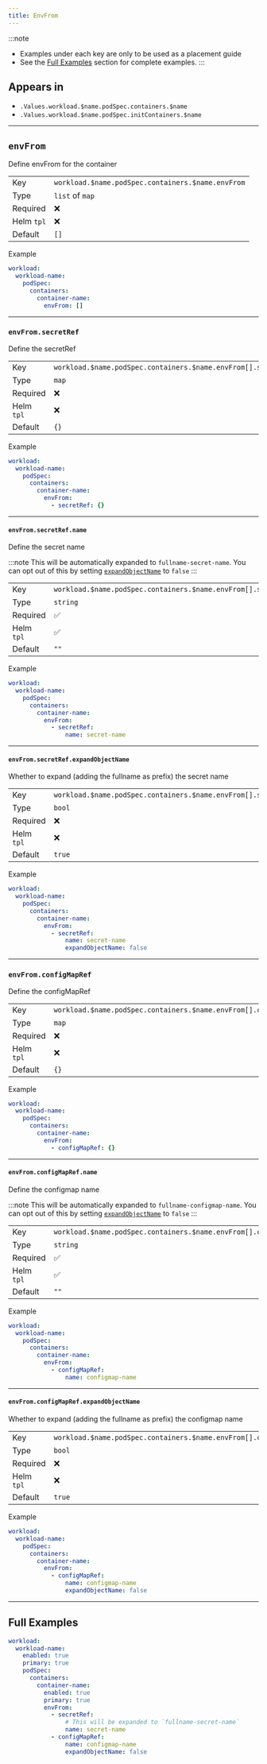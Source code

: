```yaml
---
title: EnvFrom
---
```


:::note
- Examples under each key are only to be used as a placement guide
- See the [Full Examples](#full-examples) section for complete examples.
:::

## Appears in

- `.Values.workload.$name.podSpec.containers.$name`
- `.Values.workload.$name.podSpec.initContainers.$name`

---

## `envFrom`

Define envFrom for the container

|            |                                                   |
| ---------- | ------------------------------------------------- |
| Key        | `workload.$name.podSpec.containers.$name.envFrom` |
| Type       | `list` of `map`                                   |
| Required   | ❌                                                |
| Helm `tpl` | ❌                                                |
| Default    | `[]`                                              |

Example

```yaml
workload:
  workload-name:
    podSpec:
      containers:
        container-name:
          envFrom: []
```

---

### `envFrom.secretRef`

Define the secretRef

|            |                                                               |
| ---------- | ------------------------------------------------------------- |
| Key        | `workload.$name.podSpec.containers.$name.envFrom[].secretRef` |
| Type       | `map`                                                         |
| Required   | ❌                                                            |
| Helm `tpl` | ❌                                                            |
| Default    | `{}`                                                          |

Example

```yaml
workload:
  workload-name:
    podSpec:
      containers:
        container-name:
          envFrom:
            - secretRef: {}
```

---

#### `envFrom.secretRef.name`

Define the secret name

:::note
This will be automatically expanded to `fullname-secret-name`.
You can opt out of this by setting [`expandObjectName`](#envfromsecretrefexpandobjectname) to `false`
:::

|            |                                                                    |
| ---------- | ------------------------------------------------------------------ |
| Key        | `workload.$name.podSpec.containers.$name.envFrom[].secretRef.name` |
| Type       | `string`                                                           |
| Required   | ✅                                                                 |
| Helm `tpl` | ✅                                                                 |
| Default    | `""`                                                               |

Example

```yaml
workload:
  workload-name:
    podSpec:
      containers:
        container-name:
          envFrom:
            - secretRef:
                name: secret-name
```

---

#### `envFrom.secretRef.expandObjectName`

Whether to expand (adding the fullname as prefix) the secret name

|            |                                                                                |
| ---------- | ------------------------------------------------------------------------------ |
| Key        | `workload.$name.podSpec.containers.$name.envFrom[].secretRef.expandObjectName` |
| Type       | `bool`                                                                         |
| Required   | ❌                                                                             |
| Helm `tpl` | ❌                                                                             |
| Default    | `true`                                                                         |

Example

```yaml
workload:
  workload-name:
    podSpec:
      containers:
        container-name:
          envFrom:
            - secretRef:
                name: secret-name
                expandObjectName: false
```

---

### `envFrom.configMapRef`

Define the configMapRef

|            |                                                                  |
| ---------- | ---------------------------------------------------------------- |
| Key        | `workload.$name.podSpec.containers.$name.envFrom[].configMapRef` |
| Type       | `map`                                                            |
| Required   | ❌                                                               |
| Helm `tpl` | ❌                                                               |
| Default    | `{}`                                                             |

Example

```yaml
workload:
  workload-name:
    podSpec:
      containers:
        container-name:
          envFrom:
            - configMapRef: {}
```

---

#### `envFrom.configMapRef.name`

Define the configmap name

:::note
This will be automatically expanded to `fullname-configmap-name`.
You can opt out of this by setting [`expandObjectName`](#envfromconfigmaprefexpandobjectname) to `false`
:::

|            |                                                                       |
| ---------- | --------------------------------------------------------------------- |
| Key        | `workload.$name.podSpec.containers.$name.envFrom[].configMapRef.name` |
| Type       | `string`                                                              |
| Required   | ✅                                                                    |
| Helm `tpl` | ✅                                                                    |
| Default    | `""`                                                                  |

Example

```yaml
workload:
  workload-name:
    podSpec:
      containers:
        container-name:
          envFrom:
            - configMapRef:
                name: configmap-name
```

---

#### `envFrom.configMapRef.expandObjectName`

Whether to expand (adding the fullname as prefix) the configmap name

|            |                                                                                   |
| ---------- | --------------------------------------------------------------------------------- |
| Key        | `workload.$name.podSpec.containers.$name.envFrom[].configMapRef.expandObjectName` |
| Type       | `bool`                                                                            |
| Required   | ❌                                                                                |
| Helm `tpl` | ❌                                                                                |
| Default    | `true`                                                                            |

Example

```yaml
workload:
  workload-name:
    podSpec:
      containers:
        container-name:
          envFrom:
            - configMapRef:
                name: configmap-name
                expandObjectName: false
```

---

## Full Examples

```yaml
workload:
  workload-name:
    enabled: true
    primary: true
    podSpec:
      containers:
        container-name:
          enabled: true
          primary: true
          envFrom:
            - secretRef:
                # This will be expanded to `fullname-secret-name`
                name: secret-name
            - configMapRef:
                name: configmap-name
                expandObjectName: false
```
